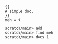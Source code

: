 ```unison
{{
A simple doc.
}}
meh = 9
```

```ucm
scratch/main> add
scratch/main> find meh
scratch/main> docs 1
```
